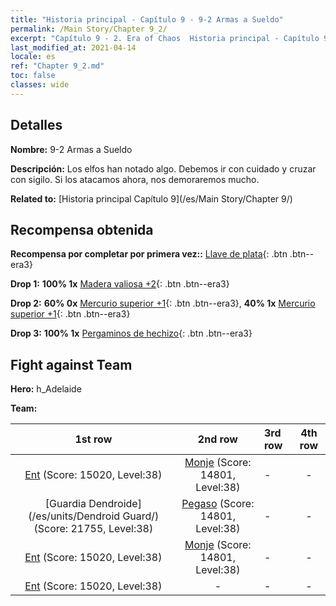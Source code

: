 ```yaml
---
title: "Historia principal - Capítulo 9 - 9-2 Armas a Sueldo"
permalink: /Main Story/Chapter 9_2/
excerpt: "Capítulo 9 - 2. Era of Chaos  Historia principal - Capítulo 9_2. 9-2 Armas a Sueldo"
last_modified_at: 2021-04-14
locale: es
ref: "Chapter 9_2.md"
toc: false
classes: wide
---
```


## Detalles

 **Nombre:** 9-2 Armas a Sueldo

 **Descripción:** Los elfos han notado algo. Debemos ir con cuidado y cruzar con sigilo. Si los atacamos ahora, nos demoraremos mucho.

 **Related to:** [Historia principal Capítulo 9](/es/Main Story/Chapter 9/)

## Recompensa obtenida

 **Recompensa por completar por primera vez::** [Llave de plata](/es/Items/con_693/){: .btn .btn--era3}

 **Drop 1:** **100% 1x** [Madera valiosa +2](/es/Items/mat_27/){: .btn .btn--era3}

 **Drop 2:** **60% 0x** [Mercurio superior +1](/es/Items/mat_21/){: .btn .btn--era3}, **40% 1x** [Mercurio superior +1](/es/Items/mat_21/){: .btn .btn--era3}

 **Drop 3:** **100% 1x** [Pergaminos de hechizo](/es/Items/con_694/){: .btn .btn--era3}


## Fight against Team
 **Hero:** h_Adelaide

 **Team:**


  | 1st row | 2nd row | 3rd row | 4th row |
  |:----:|:----:|:----|:----:|
  | [Ent](/es/units/Treant/) (Score: 15020, Level:38)  | [Monje](/es/units/Monk/) (Score: 14801, Level:38)  | - | - |
  | [Guardia Dendroide](/es/units/Dendroid Guard/) (Score: 21755, Level:38)  | [Pegaso](/es/units/Pegasus/) (Score: 14801, Level:38)  | - | - |
  | [Ent](/es/units/Treant/) (Score: 15020, Level:38)  | [Monje](/es/units/Monk/) (Score: 14801, Level:38)  | - | - |
  | [Ent](/es/units/Treant/) (Score: 15020, Level:38)  | - | - | - |


